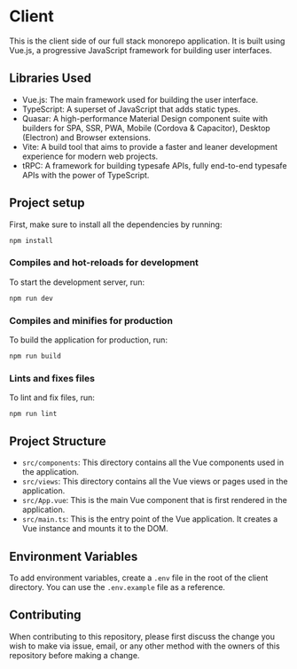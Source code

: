 # Client

This is the client side of our full stack monorepo application. It is built using Vue.js, a progressive JavaScript framework for building user interfaces.

## Libraries Used

- Vue.js: The main framework used for building the user interface.
- TypeScript: A superset of JavaScript that adds static types.
- Quasar: A high-performance Material Design component suite with builders for SPA, SSR, PWA, Mobile (Cordova & Capacitor), Desktop (Electron) and Browser extensions.
- Vite: A build tool that aims to provide a faster and leaner development experience for modern web projects.
- tRPC: A framework for building typesafe APIs, fully end-to-end typesafe APIs with the power of TypeScript.

## Project setup

First, make sure to install all the dependencies by running:

```
npm install
```

### Compiles and hot-reloads for development

To start the development server, run:

```
npm run dev
```

### Compiles and minifies for production

To build the application for production, run:

```
npm run build
```

### Lints and fixes files

To lint and fix files, run:

```
npm run lint
```

## Project Structure

- `src/components`: This directory contains all the Vue components used in the application.
- `src/views`: This directory contains all the Vue views or pages used in the application.
- `src/App.vue`: This is the main Vue component that is first rendered in the application.
- `src/main.ts`: This is the entry point of the Vue application. It creates a Vue instance and mounts it to the DOM.

## Environment Variables

To add environment variables, create a `.env` file in the root of the client directory. You can use the `.env.example` file as a reference.

## Contributing

When contributing to this repository, please first discuss the change you wish to make via issue, email, or any other method with the owners of this repository before making a change.